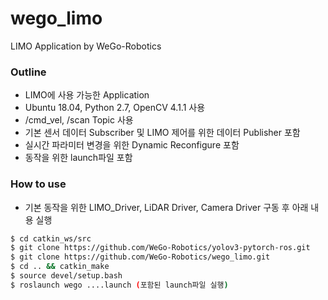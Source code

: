 # wego_limo
LIMO Application by WeGo-Robotics

### Outline
* LIMO에 사용 가능한 Application
* Ubuntu 18.04, Python 2.7, OpenCV 4.1.1 사용
* /cmd_vel, /scan Topic 사용
* 기본 센서 데이터 Subscriber 및 LIMO 제어를 위한 데이터 Publisher 포함
* 실시간 파라미터 변경을 위한 Dynamic Reconfigure 포함
* 동작을 위한 launch파일 포함

### How to use
* 기본 동작을 위한 LIMO_Driver, LiDAR Driver, Camera Driver 구동 후 아래 내용 실행
```bash
$ cd catkin_ws/src
$ git clone https://github.com/WeGo-Robotics/yolov3-pytorch-ros.git
$ git clone https://github.com/WeGo-Robotics/wego_limo.git
$ cd .. && catkin_make
$ source devel/setup.bash
$ roslaunch wego ....launch (포함된 launch파일 실행)
```

